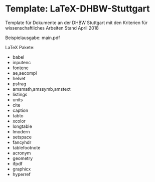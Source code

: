 # Template: LaTeX-DHBW-Stuttgart
Template für Dokumente an der DHBW Stuttgart mit den Kriterien für wissenschaftliches Arbeiten Stand April 2018

Beispielausgabe: main.pdf

LaTeX Pakete: 
* babel
* inputenc
* fontenc
* ae,aecompl
* helvet
* psfrag
* amsmath,amssymb,amstext
* listings
* units
* cite
* caption
* tabto
* xcolor
* longtable
* lmodern
* setspace
* fancyhdr
* tablefootnote
* acronym
* geometry
* ifpdf
* graphicx
* hyperref
